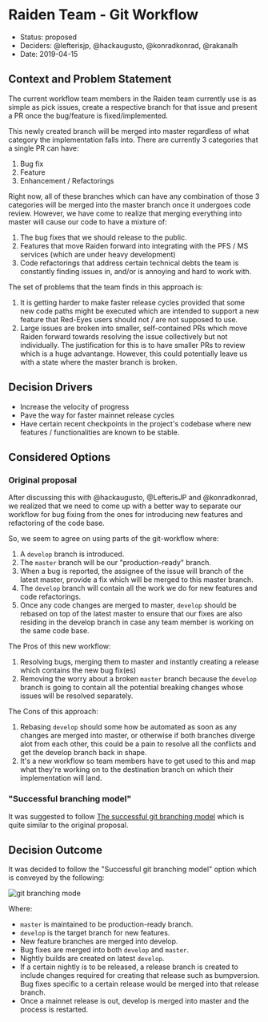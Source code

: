 # Raiden Team - Git Workflow

* Status: proposed
* Deciders: @lefterisjp, @hackaugusto, @konradkonrad, @rakanalh
* Date: 2019-04-15


## Context and Problem Statement

The current workflow team members in the Raiden team currently use is as simple as pick issues, create a respective branch for that issue and present a PR once the bug/feature is fixed/implemented.

This newly created branch will be merged into master regardless of what category the implementation falls into. There are currently 3 categories that a single PR can have:
1. Bug fix
2. Feature
3. Enhancement / Refactorings

Right now, all of these branches which can have any combination of those 3 categories will be merged into the master branch once it undergoes code review. However, we have come to realize that merging everything into master will cause our code to have a mixture of:
1. The bug fixes that we should release to the public.
2. Features that move Raiden forward into integrating with the PFS / MS services (which are under heavy development)
3. Code refactorings that address certain technical debts the team is constantly finding issues in, and/or is annoying and hard to work with.

The set of problems that the team finds in this approach is:
1. It is getting harder to make faster release cycles provided that some new code paths might be executed which are intended to support a new feature that Red-Eyes users should not / are not supposed to use.
2. Large issues are broken into smaller, self-contained PRs which move Raiden forward towards resolving the issue collectively but not individually. The justification for this is to have smaller PRs to review which is a huge advantange. However, this could potentially leave us with a state where the master branch is broken.


## Decision Drivers

* Increase the velocity of progress
* Pave the way for faster mainnet release cycles
* Have certain recent checkpoints in the project's codebase where new features / functionalities are known to be stable.


## Considered Options

### Original proposal
After discussing this with @hackaugusto, @LefterisJP and @konradkonrad, we realized that we need to come up with a better way to separate our workflow for bug fixing from the ones for introducing new features and refactoring of the code base.

So, we seem to agree on using parts of the git-workflow where:
1. A `develop` branch is introduced.
2. The `master` branch will be our "production-ready" branch.
3. When a bug is reported, the assignee of the issue will branch of the latest master, provide a fix which will be merged to this master branch.
4. The `develop` branch will contain all the work we do for new features and code refactorings.
5.  Once any code changes are merged to master, `develop` should be rebased on top of the latest master to ensure that our fixes are also residing in the develop branch in case any team member is working on the same code base.

The Pros of this new workflow:
1. Resolving bugs, merging them to master and instantly creating a release which contains the new bug fix(es)
2. Removing the worry about a broken `master` branch because the `develop` branch is going to contain all the potential breaking changes whose issues will be resolved separately.

The Cons of this approach:
1. Rebasing `develop` should some how be automated as soon as any changes are merged into master, or otherwise if both branches diverge alot from each other, this could be a pain to resolve all the conflicts and get the develop branch back in shape.
2. It's a new workflow so team members have to get used to this and map what they're working on to the destination branch on which their implementation will land.

### "Successful branching model"

It was suggested to follow [The successful git branching model](https://nvie.com/posts/a-successful-git-branching-model/) which is quite similar to the original proposal.

## Decision Outcome

It was decided to follow the "Successful git branching model" option which is conveyed by the following:

![git branching mode](https://user-images.githubusercontent.com/44281/56030116-5cdd8680-5d1c-11e9-8de8-d3fb61ad7d8e.png)

Where:

- `master` is maintained to be production-ready branch.
- `develop` is the target branch for new features.
- New feature branches are merged into develop.
- Bug fixes are merged into both `develop` and `master`.
- Nightly builds are created on latest `develop`.
- If a certain nightly is to be released, a release branch is created to include changes required for creating that release such as bumpversion.
Bug fixes specific to a certain release would be merged into that release branch.
- Once a mainnet release is out, develop is merged into master and the process is restarted.
